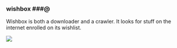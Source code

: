 ### wishbox ###@
Wishbox is both a downloader and a crawler. It looks for stuff on the internet enrolled on its wishlist.


<img src="http://online.swagger.io/validator?url=http://wishbox-developement.herokuapp.com/v2/api-docs">
